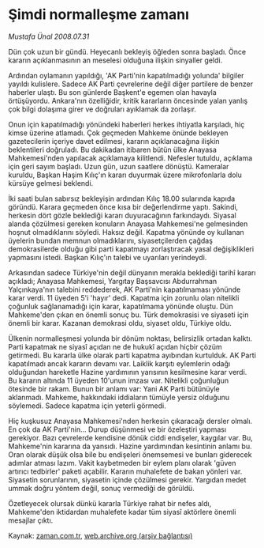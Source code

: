 # Şimdi normalleşme zamanı

*Mustafa Ünal 2008.07.31*

<tr><td class="metin" colspan="2" style="padding-top: 20px; padding-left: 5px; padding-right: 10px;">Dün çok uzun bir gündü. Heyecanlı bekleyiş öğleden sonra başladı. Önce kararın açıklanmasının an meselesi olduğuna ilişkin sinyaller geldi.</td></tr><tr><td class="metin" colspan="2" style="padding-top: 20px; padding-left: 5px; padding-right: 10px;"><p>Ardından oylamanın yapıldığı, 'AK Parti'nin kapatılmadığı yolunda' bilgiler yayıldı kulislere. Sadece AK Parti çevrelerine değil diğer partilere de benzer haberler ulaştı. Bu son günlerde Başkent'e egemen olan havayla örtüşüyordu. Ankara'nın özelliğidir, kritik kararların öncesinde yalan yanlış çok bilgi dolaşıma girer ve doğruları ayıklamak da zorlaşır. 
<p> Onun için kapatılmadığı yönündeki haberleri herkes ihtiyatla karşıladı, hiç kimse üzerine atlamadı. Çok geçmeden Mahkeme önünde bekleyen gazetecilerin içeriye davet edilmesi, kararın açıklanacağına ilişkin beklentileri doğruladı. Bu dakikadan itibaren bütün ülke Anayasa Mahkemesi'nden yapılacak açıklamaya kilitlendi. Nefesler tutuldu, açıklama için geri sayım başladı. Uzun gün, uzun saatlere dönüştü. Kameralar kuruldu, Başkan Haşim Kılıç'ın kararı duyurmak üzere mikrofonlarla dolu kürsüye gelmesi beklendi. 
<p> İki saati bulan sabırsız bekleyişin ardından Kılıç 18.00 sularında kapıda göründü. Karara geçmeden önce kısa bir değerlendirme yaptı. Sakindi, herkesin dört gözle beklediği kararı duyuracağının farkındaydı. Siyasal alanda çözülmesi gereken konuların Anayasa Mahkemesi'ne gelmesinden hoşnut olmadıklarını söyledi. Haksız değil. Kapatma yönünde oy kullanan üyelerin bundan memnun olmadıklarını, siyasetçilerden çağdaş demokrasilerde olduğu gibi parti kapatmayı zorlaştıracak yasal değişiklikleri yapmasını istedi. Başkan Kılıç'ın talebi ve uyarıları yerindeydi. 
<p> Arkasından sadece Türkiye'nin değil dünyanın merakla beklediği tarihî kararı açıkladı; Anayasa Mahkemesi, Yargıtay Başsavcısı Abdurrahman Yalçınkaya'nın talebini reddederek, AK Parti'nin kapatılmaması yönünde karar verdi. 11 üyeden 5'i 'hayır' dedi. Kapatma için zorunlu olan nitelikli çoğunluk sağlanamadığı için karar, kapatılmama yönünde oluştu. Dün Mahkeme'den çıkan en önemli sonuç bu. Türk demokrasisi ve siyaseti için önemli bir karar. Kazanan demokrasi oldu, siyaset oldu, Türkiye oldu. 
<p> Ülkenin normalleşmesi yolunda bir dönüm noktası, belirsizlik ortadan kalktı. Parti kapatmak ne siyasî açıdan ne de hukukî açıdan hiçbir çözüm getirmedi. Bu kararla ülke olarak parti kapatma ayıbından kurtulduk. AK Parti kapatılmadı ancak kararın devamı var. Laiklik karşıtı eylemlerin odağı olduğundan hareketle Hazine yardımının yarısının kesilmesine karar verdi. Bu kararın altında 11 üyeden 10'unun imzası var. Nitelikli çoğunluğun ötesinde bir rakam. Bunun bir anlamı var: Yani AK Parti bütünüyle aklanmadı. Mahkeme, hakkındaki iddiaların tümüyle yersiz olduğunu söylemedi. Sadece kapatma için yeterli görmedi. 
<p> Hiç kuşkusuz Anayasa Mahkemesi'nden herkesin çıkaracağı dersler olmalı. En çok da AK Parti'nin... Durup düşünmesi ve bir özeleştiri yapması gerekiyor. Bazı çevrelerde kendisine dönük ciddi endişeler, kaygılar var. Bu, Mahkeme'nin kararına da yansıdı. Hazine yardımından kesintinin anlamı bu. Oran olarak düşük olsa bile bu endişeleri önemsemesi ve bunları giderecek adımlar atması lazım. Vakit kaybetmeden bir eylem planı olarak 'güven artırıcı tedbirler' paketi açabilir. Kararın muhalefete de bakan yönleri var. Siyasetin sorunlarının, siyasetin içinde çözülmesi gerekir. Yargıdan medet ummak doğru yöntem değil, sonuç vermediği de görüldü. 
<p> Özetleyecek olursak dünkü kararla Türkiye rahat bir nefes aldı, Mahkeme'den iktidardan muhalefete kadar tüm siyasî aktörlere önemli mesajlar çıktı. <br/></p></p></p></p></p></p></p></td></tr>

Kaynak: [zaman.com.tr](http://zaman.com.tr/yazar.do?yazino=720588), [web.archive.org (arşiv bağlantısı)](http://web.archive.org/web/20080828172440/http://zaman.com.tr:80/yazar.do?yazino=720588)

